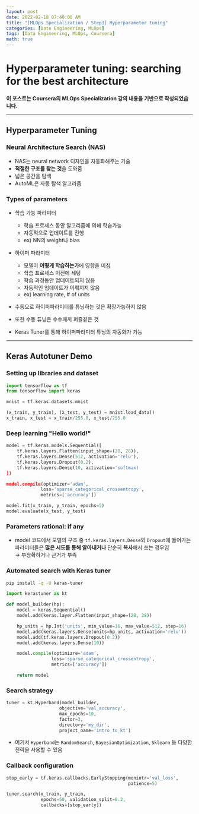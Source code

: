 ```yaml
---
layout: post
date: 2022-02-18 07:40:00 AM
title: "[MLOps Specialization / Step3] Hyperparameter tuning"
categories: [Date Engineering, MLOps]
tags: [Data Engineering, MLOps, Coursera]
math: true
---
```


# Hyperparameter tuning: searching for the best architecture

**이 포스트는 Coursera의 MLOps Specialization 강의 내용을 기반으로 작성되었습니다.**

---

## Hyperparameter Tuning

### Neural Architecture Search (NAS)

- NAS는 neural network 디자인을 자동화해주는 기술
- **적절한 구조를 찾는 것**을 도와줌
- 넓은 공간을 탐색
- AutoML은 자동 탐색 알고리즘

### Types of parameters

- 학습 가능 파라미터
  - 학습 프로세스 동안 알고리즘에 의해 학습가능
  - 자동적으로 업데이트를 진행
  - ex) NN의 weight나 bias

- 하이퍼 파라미터
  - 모델이 **어떻게 학습하는가**에 영향을 미침
  - 학습 프로세스 이전에 세팅
  - 학습 과정동안 업데이트되지 않음
  - 자동적인 업데이트가 이뤄지지 않음
  - ex) learning rate, # of units

- 수동으로 하이퍼파라미터를 튜닝하는 것은 확장가능하지 않음
- 또한 수동 튜닝은 수수께끼 퍼즐같은 것
- Keras Tuner를 통해 하이퍼파라미터 튜닝의 자동화가 가능

---

## Keras Autotuner Demo

### Setting up libraries and dataset

```python
import tensorflow as tf
from tensorflow import keras

mnist = tf.keras.datasets.mnist

(x_train, y_train), (x_test, y_test) = mnist.load_data()
x_train, x_test = x_train/255.0, x_test/255.0
```

### Deep learning "Hello world!"

```python
model = tf.keras.models.Sequential([
    tf.keras.layers.Flatten(input_shape=(28, 28)),
    tf.keras.layers.Dense(512, activation='relu'),
    tf.keras.layers.Dropout(0.2),
    tf.keras.layers.Dense(10, activation='softmax)
])

model.compile(optimizer='adam',
             loss='sparse_categorical_crossentropy',
             metrics=['accuracy'])

model.fit(x_train, y_train, epochs=5)
model.evaluate(x_test, y_test)
```

### Parameters rational: if any

- model 코드에서 모델의 구조 중 `tf.keras.layers.Dense`와 `Dropout`에 들어가는 파라미터들은 **많은 시도를 통해 알아내거나** 단순히 **복사**해서 쓰는 경우임  
  $\rightarrow$ 부정확하거나 근거가 부족

### Automated search with Keras tuner

```bash
pip install -q -U keras-tuner
```

```python
import kerastuner as kt

def model_builder(hp):
    model = keras.Sequential()
    model.add(keras.layer.Flatten(input_shape=(28, 28))

    hp_units = hp.Int('units', min_value=16, max_value=512, step=16)
    model.add(keras.layers.Dense(units=hp_units, activation='relu'))
    model.add(tf.keras.layers.Dropout(0.2))
    model.add(keras.layers.Dense(10))

    model.compile(optimizre='adam', 
                 loss='sparse_categorical_crossentropy',
                 metrics=['accuracy'])

    return model
```

### Search strategy

```python
tuner = kt.Hyperband(model_builder,
                    objective='val_accuracy',
                    max_epochs=10,
                    factor=3,
                    directory='my_dir',
                    project_name='intro_to_kt')
```

- 여기서 `Hyperband`는 `RandomSearch`, `BayesianOptimization`, `Sklearn` 등 다양한 전략을 사용할 수 있음

### Callback configuration

```python
stop_early = tf.keras.callbacks.EarlyStopping(moniotr='val_loss',
                                              patience=5)

tuner.search(x_train, y_train,
             epochs=50, validation_split=0.2,
             callbacks=[stop_early])
```
